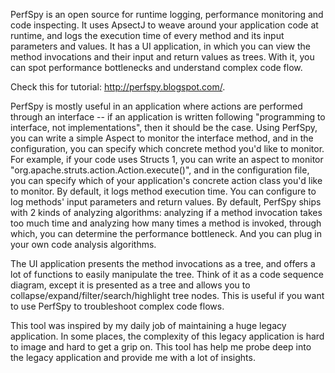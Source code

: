 PerfSpy is an open source for runtime logging, performance monitoring and code inspecting. It uses ApsectJ to weave around your application code at runtime, and logs the execution time of every method and its input parameters and values. It has a UI application, in which you can view the method invocations and their input and return values as trees. With it, you can spot performance bottlenecks and understand complex code flow.

Check this for tutorial: http://perfspy.blogspot.com/.

PerfSpy is mostly useful in an application where actions are performed through an interface -- if an application is written following "programming to interface, not implementations", then it should be the case. Using PerfSpy, you can write a simple Aspect to monitor the interface method, and in the configuration, you can specify which concrete method you'd like to monitor. For example, if your code uses Structs 1, you can write an aspect to monitor "org.apache.struts.action.Action.execute()", and in the configuration file, you can specify which of your application's concrete action class you'd like to monitor. By default, it logs method execution time. You can configure to log methods' input parameters and return values. By default, PerfSpy ships with 2 kinds of analyzing algorithms: analyzing if a method invocation takes too much time and analyzing how many times a method is invoked, through which, you can determine the performance bottleneck. And you can plug in your own code analysis algorithms.

The UI application presents the method invocations as a tree, and offers a lot of functions to easily manipulate the tree. Think of it as a code sequence diagram, except it is presented as a tree and allows you to collapse/expand/filter/search/highlight tree nodes. This is useful if you want to use PerfSpy to troubleshoot complex code flows.

This tool was inspired by my daily job of maintaining a huge legacy application. In some places, the complexity of this legacy application is hard to image and hard to get a grip on. This tool has help me probe deep into the legacy application and provide me with a lot of insights.